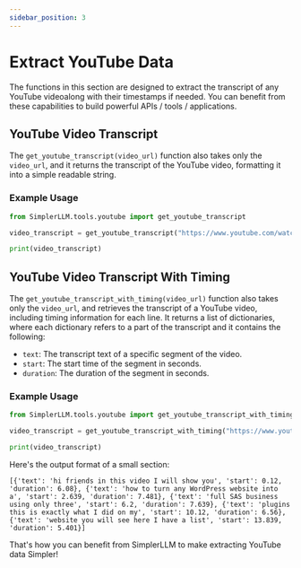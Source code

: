 ```yaml
---
sidebar_position: 3
--- 
```


# Extract YouTube Data

The functions in this section are designed to extract the transcript of any YouTube videoalong with their timestamps if needed. You can benefit from these capabilities to build powerful APIs / tools / applications.

## YouTube Video Transcript

The `get_youtube_transcript(video_url)` function also takes only the `video_url`, and it returns the transcript of the YouTube video, formatting it into a simple readable string. 

### Example Usage

```python
from SimplerLLM.tools.youtube import get_youtube_transcript

video_transcript = get_youtube_transcript("https://www.youtube.com/watch?v=r9PjzmUmk1w")

print(video_transcript)
```

## YouTube Video Transcript With Timing

The `get_youtube_transcript_with_timing(video_url)` function also takes only the `video_url`, and retrieves the transcript of a YouTube video, including timing information for each line. It returns a list of dictionaries, where each dictionary refers to a part of the transcript and it contains the following:
- `text`: The transcript text of a specific segment of the video.
- `start`: The start time of the segment in seconds.
- `duration`: The duration of the segment in seconds.

### Example Usage

```python
from SimplerLLM.tools.youtube import get_youtube_transcript_with_timing

video_transcript = get_youtube_transcript_with_timing("https://www.youtube.com/watch?v=r9PjzmUmk1w")

print(video_transcript)
```

Here's the output format of a small section:
```
[{'text': 'hi friends in this video I will show you', 'start': 0.12, 'duration': 6.08}, {'text': 'how to turn any WordPress website into a', 'start': 2.639, 'duration': 7.481}, {'text': 'full SAS business using only three', 'start': 6.2, 'duration': 7.639}, {'text': 'plugins this is exactly what I did on my', 'start': 10.12, 'duration': 6.56}, {'text': 'website you will see here I have a list', 'start': 13.839, 'duration': 5.401}]
```

That's how you can benefit from SimplerLLM to make extracting YouTube data Simpler!